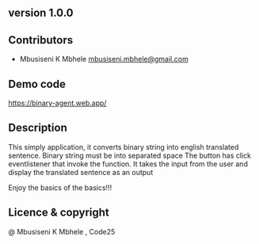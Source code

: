 ## **version 1.0.0**



## Contributors 

- Mbusiseni K Mbhele <mbusiseni.mbhele@gmail.com>

## Demo code 
https://binary-agent.web.app/

 ## Description
 This simply application, it converts binary string into english translated sentence. Binary string must be into separated space
The button has click eventlistener that invoke the function. It takes the input from the user and display the translated sentence as an output

Enjoy the basics of the basics!!!


## Licence & copyright
@ Mbusiseni K Mbhele , Code25 




